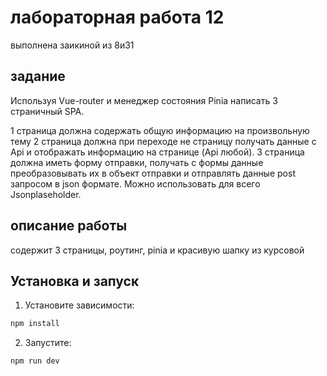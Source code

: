 # лабораторная работа 12

выполнена заикиной из 8и31

## задание

Используя Vue-router  и  менеджер состояния Pinia  написать 3 страничный SPA.

1 страница должна содержать общую информацию на произвольную тему
2 страница должна при переходе не страницу получать данные с Api и отображать информацию на странице (Api любой).
3 страница должна иметь форму отправки, получать с формы данные преобразовывать их в объект отправки и отправлять данные post  запросом в json формате. Можно использовать для всего Jsonplaseholder.

## описание работы

содержит 3 страницы, роутинг, pinia и красивую шапку из курсовой

## Установка и запуск
1. Установите зависимости:
```bash
npm install
```

2. Запустите:
```bash
npm run dev
```